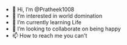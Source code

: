 - 👋 Hi, I’m @Pratheek1008
- 👀 I’m interested in world domination
- 🌱 I’m currently learning Life
- 💞️ I’m looking to collaborate on being happy 
- 📫 How to reach me you can't

<!---
Pratheek1008/Pratheek1008 is a ✨ special ✨ repository because its `README.md` (this file) appears on your GitHub profile.
You can click the Preview link to take a look at your changes.
--->
